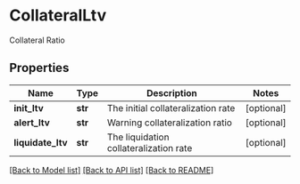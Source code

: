 # CollateralLtv

Collateral Ratio
## Properties
Name | Type | Description | Notes
------------ | ------------- | ------------- | -------------
**init_ltv** | **str** | The initial collateralization rate | [optional] 
**alert_ltv** | **str** | Warning collateralization ratio | [optional] 
**liquidate_ltv** | **str** | The liquidation collateralization rate | [optional] 

[[Back to Model list]](../README.md#documentation-for-models) [[Back to API list]](../README.md#documentation-for-api-endpoints) [[Back to README]](../README.md)


